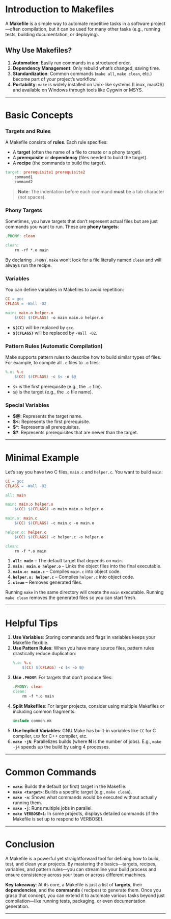 # Introduction to Makefiles

A **Makefile** is a simple way to automate repetitive tasks in a software project—often compilation, but it can be used
for many other tasks (e.g., running tests, building documentation, or deploying).

## Why Use Makefiles?

1. **Automation**: Easily run commands in a structured order.
2. **Dependency Management**: Only rebuild what’s changed, saving time.
3. **Standardization**: Common commands (`make all`, `make clean`, etc.) become part of your project’s workflow.
4. **Portability**: `make` is widely installed on Unix-like systems (Linux, macOS) and available on Windows through
   tools like Cygwin or MSYS.

---

# Basic Concepts

### Targets and Rules

A Makefile consists of **rules**. Each rule specifies:

- A **target** (often the name of a file to create or a phony target).
- A **prerequisite** or **dependency** (files needed to build the target).
- A **recipe** (the commands to build the target).

```makefile
target: prerequisite1 prerequisite2
    command1
    command2
```

> **Note**: The indentation before each command **must** be a tab character (not spaces).

### Phony Targets

Sometimes, you have targets that don’t represent actual files but are just commands you want to run. These are **phony
targets**:

```makefile
.PHONY: clean

clean:
    rm -rf *.o main
```

By declaring `.PHONY`, `make` won’t look for a file literally named `clean` and will always run the recipe.

### Variables

You can define variables in Makefiles to avoid repetition:

```makefile
CC = gcc
CFLAGS = -Wall -O2

main: main.o helper.o
    $(CC) $(CFLAGS) -o main main.o helper.o
```

- **`$(CC)`** will be replaced by `gcc`.
- **`$(CFLAGS)`** will be replaced by `-Wall -O2`.

### Pattern Rules (Automatic Compilation)

Make supports pattern rules to describe how to build similar types of files. For example, to compile all `.c` files to
`.o` files:

```makefile
%.o: %.c
    $(CC) $(CFLAGS) -c $< -o $@
```

- `$<` is the first prerequisite (e.g., the `.c` file).
- `$@` is the target (e.g., the `.o` file name).

### Special Variables

- **$@**: Represents the target name.
- **$<**: Represents the first prerequisite.
- **$^**: Represents all prerequisites.
- **$?**: Represents prerequisites that are newer than the target.

---

# Minimal Example

Let’s say you have two C files, `main.c` and `helper.c`. You want to build `main`:

```makefile
CC = gcc
CFLAGS = -Wall -O2

all: main

main: main.o helper.o
    $(CC) $(CFLAGS) -o main main.o helper.o

main.o: main.c
    $(CC) $(CFLAGS) -c main.c -o main.o

helper.o: helper.c
    $(CC) $(CFLAGS) -c helper.c -o helper.o

clean:
    rm -f *.o main
```

1. **`all: main`** – The default target that depends on `main`.
2. **`main: main.o helper.o`** – Links the object files into the final executable.
3. **`main.o: main.c`** – Compiles `main.c` into object code.
4. **`helper.o: helper.c`** – Compiles `helper.c` into object code.
5. **`clean`** – Removes generated files.

Running `make` in the same directory will create the `main` executable. Running `make clean` removes the generated files
so you can start fresh.

---

# Helpful Tips

1. **Use Variables**: Storing commands and flags in variables keeps your Makefile flexible.
2. **Use Pattern Rules**: When you have many source files, pattern rules drastically reduce duplication:
   ```makefile
   %.o: %.c
       $(CC) $(CFLAGS) -c $< -o $@
   ```
3. **Use `.PHONY`**: For targets that don’t produce files:
   ```makefile
   .PHONY: clean
   clean:
       rm -f *.o main
   ```
4. **Split Makefiles**: For larger projects, consider using multiple Makefiles or including common fragments:
   ```makefile
   include common.mk
   ```
5. **Use Implicit Variables**: GNU Make has built-in variables like `CC` for C compiler, `CXX` for C++ compiler, etc.
6. **`make -jN`**: Parallelizes builds (where **N** is the number of jobs). E.g., `make -j4` speeds up the build by
   using 4 processes.

---

# Common Commands

- **`make`**: Builds the default (or first) target in the Makefile.
- **`make <target>`**: Builds a specific target (e.g., `make clean`).
- **`make -n`**: Shows what commands would be executed without actually running them.
- **`make -j`**: Runs multiple jobs in parallel.
- **`make VERBOSE=1`**: In some projects, displays detailed commands (if the Makefile is set up to respond to VERBOSE).

---

# Conclusion

A Makefile is a powerful yet straightforward tool for defining how to build, test, and clean your projects. By mastering
the basics—targets, recipes, variables, and pattern rules—you can streamline your build process and ensure consistency
across your team or across different machines.

**Key takeaway**: At its core, a Makefile is just a list of **targets**, their **dependencies**, and the **commands** (
recipes) to generate them. Once you grasp that concept, you can extend it to automate various tasks beyond just
compilation—like running tests, packaging, or even documentation generation.

---
